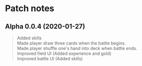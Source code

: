 # Patch notes
## Alpha 0.0.4 (2020-01-27)
> Added skills  
> Made player draw three cards when the battle begins.  
> Made player shuffle one's hand into deck when battle ends.  
> Improved field UI (Added experience and gold)  
> Improved battle UI (Added skills)